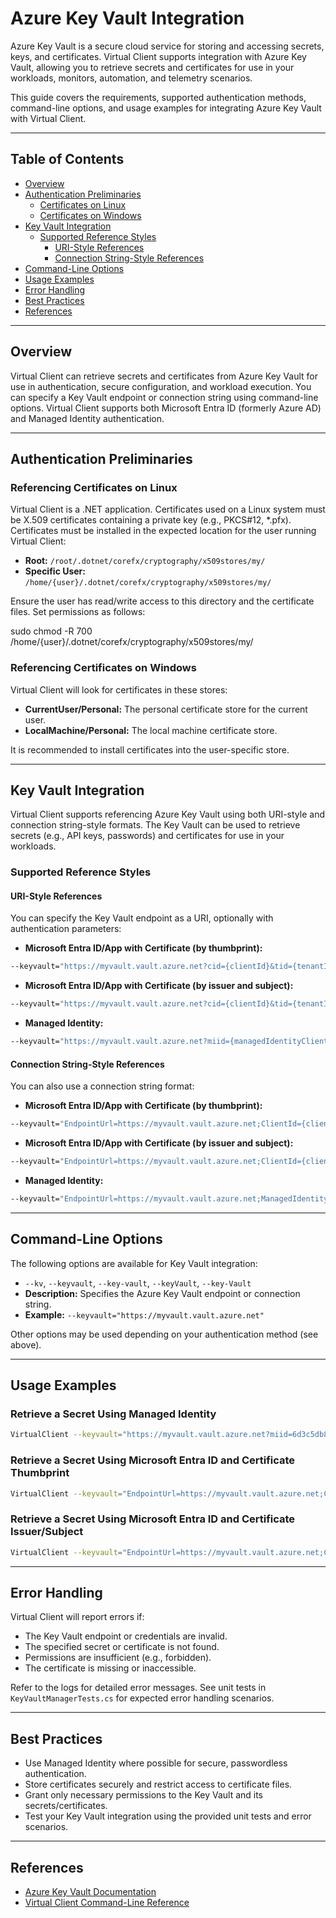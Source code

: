 # Azure Key Vault Integration

Azure Key Vault is a secure cloud service for storing and accessing secrets, keys, and certificates. Virtual Client supports integration with Azure Key Vault, allowing you to retrieve secrets and certificates for use in your workloads, monitors, automation, and telemetry scenarios.

This guide covers the requirements, supported authentication methods, command-line options, and usage examples for integrating Azure Key Vault with Virtual Client.

---

## Table of Contents

- [Overview](#overview)
- [Authentication Preliminaries](#authentication-preliminaries)
  - [Certificates on Linux](#referencing-certificates-on-linux)
  - [Certificates on Windows](#referencing-certificates-on-windows)
- [Key Vault Integration](#key-vault-integration)
  - [Supported Reference Styles](#supported-reference-styles)
    - [URI-Style References](#uri-style-references)
    - [Connection String-Style References](#connection-string-style-references)
- [Command-Line Options](#command-line-options)
- [Usage Examples](#usage-examples)
- [Error Handling](#error-handling)
- [Best Practices](#best-practices)
- [References](#references)

---

## Overview

Virtual Client can retrieve secrets and certificates from Azure Key Vault for use in authentication, secure configuration, and workload execution. You can specify a Key Vault endpoint or connection string using command-line options. Virtual Client supports both Microsoft Entra ID (formerly Azure AD) and Managed Identity authentication.

---

## Authentication Preliminaries

### Referencing Certificates on Linux

Virtual Client is a .NET application. Certificates used on a Linux system must be X.509 certificates containing a private key (e.g., PKCS#12, *.pfx). Certificates must be installed in the expected location for the user running Virtual Client:

- **Root:** `/root/.dotnet/corefx/cryptography/x509stores/my/`
- **Specific User:** `/home/{user}/.dotnet/corefx/cryptography/x509stores/my/`

Ensure the user has read/write access to this directory and the certificate files. Set permissions as follows:

sudo chmod -R 700 /home/{user}/.dotnet/corefx/cryptography/x509stores/my/

### Referencing Certificates on Windows

Virtual Client will look for certificates in these stores:

- **CurrentUser/Personal:** The personal certificate store for the current user.
- **LocalMachine/Personal:** The local machine certificate store.

It is recommended to install certificates into the user-specific store.

---

## Key Vault Integration

Virtual Client supports referencing Azure Key Vault using both URI-style and connection string-style formats. The Key Vault can be used to retrieve secrets (e.g., API keys, passwords) and certificates for use in your workloads.

### Supported Reference Styles

#### URI-Style References

You can specify the Key Vault endpoint as a URI, optionally with authentication parameters:

- **Microsoft Entra ID/App with Certificate (by thumbprint):**

``` bash
--keyvault="https://myvault.vault.azure.net?cid={clientId}&tid={tenantId}&crtt={certificateThumbprint}"
```

- **Microsoft Entra ID/App with Certificate (by issuer and subject):**

``` bash
--keyvault="https://myvault.vault.azure.net?cid={clientId}&tid={tenantId}&crti={issuer}&crts={subject}"
```

- **Managed Identity:**

``` bash
--keyvault="https://myvault.vault.azure.net?miid={managedIdentityClientId}"
```

#### Connection String-Style References

You can also use a connection string format:

- **Microsoft Entra ID/App with Certificate (by thumbprint):**

``` bash
--keyvault="EndpointUrl=https://myvault.vault.azure.net;ClientId={clientId};TenantId={tenantId};CertificateThumbprint={certificateThumbprint}"
```

- **Microsoft Entra ID/App with Certificate (by issuer and subject):**

``` bash
--keyvault="EndpointUrl=https://myvault.vault.azure.net;ClientId={clientId};TenantId={tenantId};CertificateIssuer={issuer};CertificateSubject={subject}"
```

- **Managed Identity:**

``` bash
--keyvault="EndpointUrl=https://myvault.vault.azure.net;ManagedIdentityId={managedIdentityClientId}"
```

---

## Command-Line Options

The following options are available for Key Vault integration:

- `--kv`, `--keyvault`, `--key-vault`, `--keyVault`, `--key-Vault`
- **Description:** Specifies the Azure Key Vault endpoint or connection string.
- **Example:** `--keyvault="https://myvault.vault.azure.net"`

Other options may be used depending on your authentication method (see above).

---

## Usage Examples

### Retrieve a Secret Using Managed Identity

``` bash
VirtualClient --keyvault="https://myvault.vault.azure.net?miid=6d3c5db8-e14b-44b7-9887-d168b5f659f6" --other-options
```

### Retrieve a Secret Using Microsoft Entra ID and Certificate Thumbprint

``` bash
VirtualClient --keyvault="EndpointUrl=https://myvault.vault.azure.net;ClientId=08331e3b-1458-4de2-b1d6-7007bc7221d5;TenantId=573b5dBbe-c477-4a10-8986-a7fe10e2d79B;CertificateThumbprint=f5b114e61c6a81b40c1e7a5e4d11ac47da6e445f" --other-options
```

### Retrieve a Secret Using Microsoft Entra ID and Certificate Issuer/Subject

``` bash
VirtualClient --keyvault="EndpointUrl=https://myvault.vault.azure.net;ClientId=08331e3b-1458-4de2-b1d6-7007bc7221d5;TenantId=573b5dBbe-c477-4a10-8986-a7fe10e2d79B;CertificateIssuer=CN=ABC CA 01, DC=ABC, DC=COM;CertificateSubject=CN=any.domain.com" --other-options
```

---

## Error Handling

Virtual Client will report errors if:

- The Key Vault endpoint or credentials are invalid.
- The specified secret or certificate is not found.
- Permissions are insufficient (e.g., forbidden).
- The certificate is missing or inaccessible.

Refer to the logs for detailed error messages. See unit tests in `KeyVaultManagerTests.cs` for expected error handling scenarios.

---

## Best Practices

- Use Managed Identity where possible for secure, passwordless authentication.
- Store certificates securely and restrict access to certificate files.
- Grant only necessary permissions to the Key Vault and its secrets/certificates.
- Test your Key Vault integration using the provided unit tests and error scenarios.

---

## References

- [Azure Key Vault Documentation](https://learn.microsoft.com/en-us/azure/key-vault/)
- [Virtual Client Command-Line Reference](https://microsoft.github.io/VirtualClient/docs/guides/0010-command-line/)


